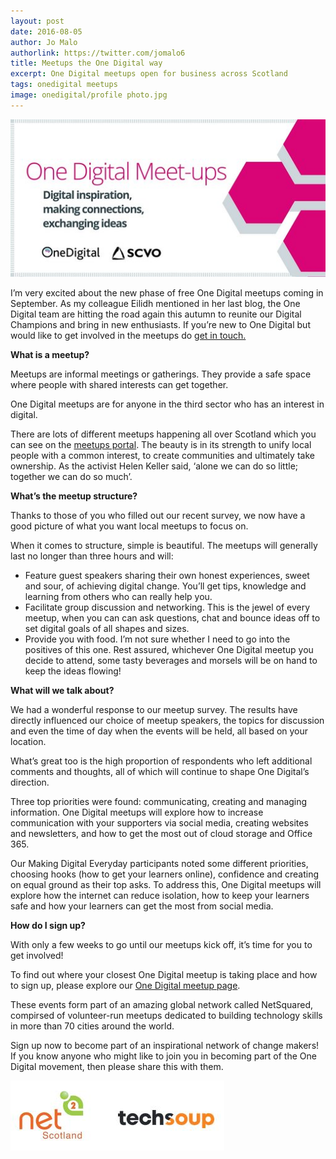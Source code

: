 ```yaml
---
layout: post
date: 2016-08-05
author: Jo Malo
authorlink: https://twitter.com/jomalo6
title: Meetups the One Digital way
excerpt: One Digital meetups open for business across Scotland
tags: onedigital meetups
image: onedigital/profile photo.jpg
---
```


![Meetups banner](/images/onedigital/meetupsbanner1.jpg)

I’m very excited about the new phase of free One Digital meetups coming in September.
As my colleague Eilidh mentioned in her last blog, the One Digital team are hitting the road again this autumn to reunite our Digital Champions and bring in new enthusiasts.
If you’re new to One Digital but would like to get involved in the meetups do [get in touch.](mailto:onedigital@scvo.org.uk)

<strong>What is a meetup?</strong>

Meetups are informal meetings or gatherings. They provide a safe space where people with shared interests can get together.

One Digital meetups are for anyone in the third sector who has an interest in digital.

There are lots of different meetups happening all over Scotland which you can see on the [meetups portal](https://www.meetup.com/). The beauty is in its strength to unify local people with a common interest, to create communities and ultimately take ownership.
As the activist Helen Keller said, ‘alone we can do so little; together we can do so much’.

<strong>What’s the meetup structure?</strong>

Thanks to those of you who filled out our recent survey, we now have a good picture of what you want local meetups to focus on.

When it comes to structure, simple is beautiful. The meetups will generally last no longer than three hours and will:

- Feature guest speakers sharing their own honest experiences, sweet and sour, of achieving digital change. You’ll get tips, knowledge and learning from others who can really help you.
- Facilitate group discussion and networking. This is the jewel of every meetup, when you can can ask questions, chat and bounce ideas off to set digital goals of all shapes and sizes.
- Provide you with food. I’m not sure whether I need to go into the positives of this one. Rest assured, whichever One Digital meetup you decide to attend, some tasty beverages and morsels will be on hand to keep the ideas flowing!

<strong>What will we talk about?</strong>

We had a wonderful response to our meetup survey. The results have directly influenced our choice of meetup speakers, the topics for discussion and even the time of day when the events will be held, all based on your location.

What’s great too is the high proportion of respondents who left additional comments and thoughts, all of which will continue to shape One Digital’s direction.

Three top priorities were found: communicating, creating and managing information. One Digital meetups will explore how to increase communication with your supporters via social media, creating websites and newsletters, and how to get the most out of cloud storage and Office 365.

Our Making Digital Everyday participants noted some different priorities, choosing hooks (how to get your learners online), confidence and creating on equal ground as their top asks. To address this, One Digital meetups will explore how the internet can reduce isolation, how to keep your learners safe and how your learners can get the most from social media.

<strong>How do I sign up?</strong>

With only a few weeks to go until our meetups kick off, it’s time for you to get involved!

To find out where your closest One Digital meetup is taking place and how to sign up, please explore our [One Digital meetup page](http://www.meetup.com/One-Digital-Meetup/).

These events form part of an amazing global network called NetSquared, compirsed of volunteer-run meetups dedicated to building technology skills in more than 70 cities around the world.

Sign up now to become part of an inspirational network of change makers!
If you know anyone who might like to join you in becoming part of the One Digital movement, then please share this with them.

![netsquared](/images/onedigital/banner.jpg)